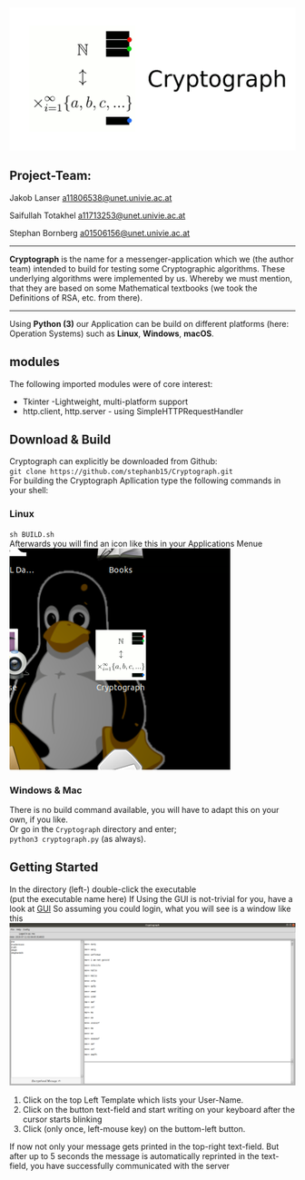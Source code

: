 
![](https://github.com/stephanb15/Cryptograph/blob/master/Icons/icon2.gif)

## Project-Team:

Jakob Lanser
a11806538@unet.univie.ac.at

Saifullah Totakhel
a11713253@unet.univie.ac.at

Stephan Bornberg
a01506156@unet.univie.ac.at

***

**Cryptograph** is the name for a messenger-application which we (the author team) intended to build for testing some Cryptographic algorithms. These underlying algorithms were implemented by us.  Whereby we must mention, that they are based on some Mathematical textbooks (we took the Definitions of RSA, etc. from there).

***
Using **Python (3)** our Application can be build on different platforms (here: Operation Systems) such as **Linux**, **Windows**, **macOS**.

## modules
The following imported modules were of core interest:
* Tkinter -Lightweight, multi-platform support
* http.client, http.server - using SimpleHTTPRequestHandler 

## Download & Build
Cryptograph can explicitly be downloaded from Github: \
`git clone https://github.com/stephanb15/Cryptograph.git` \
For building the Cryptograph Apllication type the following commands in your shell:
### Linux
`sh BUILD.sh`\
Afterwards you will find an icon like this in your Applications Menue
![](https://github.com/stephanb15/Cryptograph/blob/master/Media/Screenshot%20from%202019-07-11%2002-04-29.png)
### Windows & Mac
There is no build command available, you will have to adapt this on your own, if you like. \
Or go in the `Cryptograph` directory and enter; \
`python3 cryptograph.py` (as always).

## Getting Started
In the directory (left-) double-click the executable \
(put the executable name here)
If Using the GUI is not-trivial for you, have a look at
[GUI](https://github.com/stephanb15/Cryptograph/wiki/GUI)
So assuming you could login, what you will see is a window like this
![](https://github.com/stephanb15/Cryptograph/blob/master/Media/Screenshot%20from%202019-07-11%2002-05-31.png)

1. Click on the top Left Template which lists your User-Name.
2. Click on the button text-field and start writing on your keyboard after the cursor starts blinking
3. Click (only once, left-mouse key) on the buttom-left button.

If now not only your message gets printed in the top-right text-field. But after up to 5 seconds the message is automatically reprinted in the text-field, you have successfully communicated with the server
